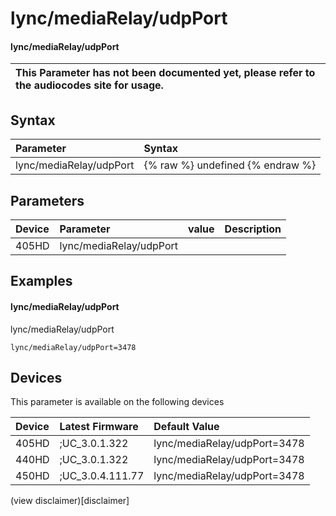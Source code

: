 ﻿---
description: lync/mediaRelay/udpPort
search:
    keywords: ['lync','mediaRelay','udpPort']
---

# lync/mediaRelay/udpPort

#### lync/mediaRelay/udpPort


| This Parameter has not been documented yet, please refer to the audiocodes site for usage.  |
| :--- |

## Syntax
| Parameter | Syntax |
| :--- | :--- |
|lync/mediaRelay/udpPort | {% raw %} undefined {% endraw %} |

## Parameters
|Device|Parameter|value|Description|
|:---|:---|:---|:---|
| 405HD | lync/mediaRelay/udpPort |  |  |

## Examples
#### lync/mediaRelay/udpPort

lync/mediaRelay/udpPort

```
lync/mediaRelay/udpPort=3478
```

## Devices
This parameter is available on the following devices

| Device | Latest Firmware | Default Value |
|:---|:---|:---|
| 405HD | ;UC_3.0.1.322 | lync/mediaRelay/udpPort=3478 
| 440HD | ;UC_3.0.1.322 | lync/mediaRelay/udpPort=3478 
| 450HD | ;UC_3.0.4.111.77 | lync/mediaRelay/udpPort=3478 

(view disclaimer)[disclaimer]
